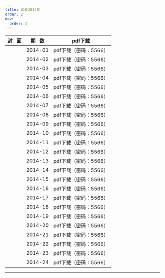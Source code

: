 ```yaml
---
title: 读者2014年
order: 2
nav:
  order: 1
---
```

| 封   面 | 期   数 |        pdf下载        |
| :-------: | :-------: | :-------------------: |
|          |  2014-01  | pdf下载（密码：5566） |
|          |  2014-02  | pdf下载（密码：5566） |
|          |  2014-03  | pdf下载（密码：5566） |
|          |  2014-04  | pdf下载（密码：5566） |
|          |  2014-05  | pdf下载（密码：5566） |
|          |  2014-06  | pdf下载（密码：5566） |
|          |  2014-07  | pdf下载（密码：5566） |
|          |  2014-08  | pdf下载（密码：5566） |
|          |  2014-09  | pdf下载（密码：5566） |
|          |  2014-10  | pdf下载（密码：5566） |
|          |  2014-11  | pdf下载（密码：5566） |
|          |  2014-12  | pdf下载（密码：5566） |
|          |  2014-13  | pdf下载（密码：5566） |
|          |  2014-14  | pdf下载（密码：5566） |
|          |  2014-15  | pdf下载（密码：5566） |
|          |  2014-16  | pdf下载（密码：5566） |
|          |  2014-17  | pdf下载（密码：5566） |
|          |  2014-18  | pdf下载（密码：5566） |
|          |  2014-19  | pdf下载（密码：5566） |
|          |  2014-20  | pdf下载（密码：5566） |
|          |  2014-21  | pdf下载（密码：5566） |
|          |  2014-22  | pdf下载（密码：5566） |
|          |  2014-23  | pdf下载（密码：5566） |
|          |  2014-24  | pdf下载（密码：5566） |

---
